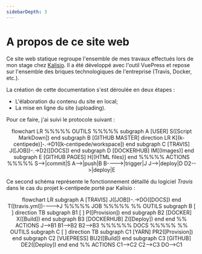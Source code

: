 ```yaml
---
sidebarDepth: 3
---
```

# A propos de ce site web
Ce site web statique regroupe l'ensemble de mes travaux effectués lors de mon stage chez [Kalisio](https://kalisio.com/). Il a été développé avec l'outil VuePress et repose sur l'ensemble des briques technologiques de l'entreprise (Travis, Docker, etc.).

La création de cette documentation s'est déroulée en deux étapes :
- L'élaboration du contenu du site en local;
- La mise en ligne du site (uploading).

Pour ce faire, j'ai suivi le protocole suivant :

<center><mermaid> 
flowchart LR
    %%%%% OUTILS %%%%%
    subgraph A [USER]
        S([Script MarkDown])
    end
    subgraph B [GITHUB MASTER]
        direction LR
        K[(k-centipede)]-.->D1([k-centipede/workspace])
    end
    subgraph C [TRAVIS]
        J([JOB])-.->D2([DOCS])
    end
    subgraph D [DOCKERHUB]
        IM[(Images)]
    end
    subgraph E [GITHUB PAGES]
        H[(HTML files)]
    end
    %%%%% ACTIONS %%%%%
    S-->|commit|S
    A-->|push|B
    B---->|trigger|J
    J-->|deploy|D
    D2-->|deploy|E
</mermaid></center>

Ce second schéma représente le fonctionnement détaillé du logiciel *Travis* dans le cas du projet k-centipede porté par Kalisio :

<center><mermaid>
flowchart LR
    subgraph A [TRAVIS]
        J([JOB])-.->DO([DOCS])
    end
    T([travis.yml])---->J
    %%%%% JOB %%%%%
    %% OUTILS
    subgraph B [ ]
        direction TB
        subgraph B1 [ ]
            P([Provision])
        end
        subgraph B2 [DOCKER]
            X([Build])
        end
        subgraph B3 [DOCKERHUB]
            Z([Deploy])
        end
    end
    %% ACTIONS
    J-->B1
    B1-->B2
    B2-->B3
    %%%%%% DOCS %%%%%
    %% OUTILS
    subgraph C [ ]
        direction TB    
        subgraph C1 [YARN]
            PR2([Provision])
        end
        subgraph C2 [VUEPRESS]
            BU2([Build])
        end
        subgraph C3 [GITHUB]
            DE2([Deploy])
        end
    end
    %% ACTIONS
    C1-->C2
    C2-->C3
    DO-->C1
</mermaid></center> 